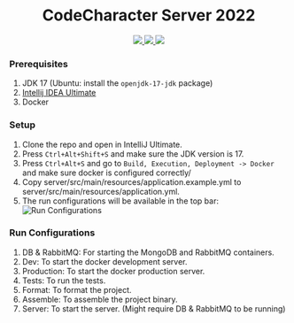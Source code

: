 <h1 align="center">CodeCharacter Server 2022</h1>

<p align="center">
  <a href="https://github.com/delta/codecharacter-server-2022/actions/workflows/ci.yml">
    <img src="https://github.com/delta/codecharacter-server-2022/actions/workflows/ci.yml/badge.svg"/>
  </a>
  <a href="https://github.com/delta/codecharacter-server-2022/actions/workflows/docs.yml">
    <img src="https://github.com/delta/codecharacter-server-2022/actions/workflows/docs.yml/badge.svg"/>
  </a>
  <a href="https://codecov.io/gh/delta/codecharacter-server-2022">
    <img src="https://codecov.io/gh/delta/codecharacter-server-2022/branch/main/graph/badge.svg?token=DW315MJFHY"/>
  </a>
</p>

### Prerequisites
1. JDK 17 (Ubuntu: install the `openjdk-17-jdk` package)
2. [Intellij IDEA Ultimate](https://www.jetbrains.com/idea/download/#section=linux)
3. Docker

### Setup

1. Clone the repo and open in IntelliJ Ultimate.
2. Press `Ctrl+Alt+Shift+S` and make sure the JDK version is 17.
3. Press `Ctrl+Alt+S` and go to `Build, Execution, Deployment -> Docker` and make sure docker is configured correctly/
4. Copy server/src/main/resources/application.example.yml to server/src/main/resources/application.yml.
5. The run configurations will be available in the top bar:
   ![Run Configurations](https://i.imgur.com/pO2SrPd.png)

### Run Configurations

1. DB & RabbitMQ: For starting the MongoDB and RabbitMQ containers.
2. Dev: To start the docker development server.
3. Production: To start the docker production server.
4. Tests: To run the tests.
5. Format: To format the project.
6. Assemble: To assemble the project binary.
7. Server: To start the server. (Might require DB & RabbitMQ to be running)
